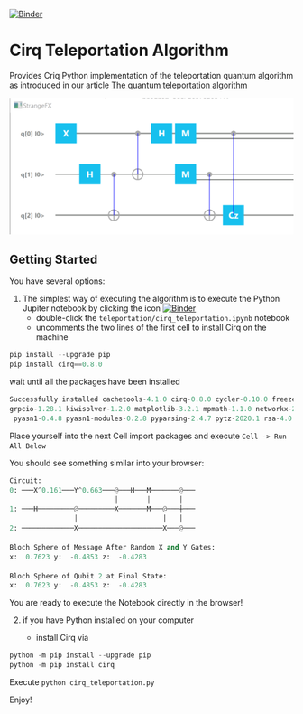 [![Binder](https://mybinder.org/badge_logo.svg)](https://mybinder.org/v2/gh/cyrilondon/quantum-mechanics-python/master)

# Cirq Teleportation Algorithm

Provides Criq Python implementation of the teleportation quantum algorithm as introduced in our article [The quantum teleportation algorithm](https://einsteinrelativelyeasy.com/index.php/quantum-mechanics/163-the-quantum-teleportation-algorithm)

<img src="https://github.com/cyrilondon/quantum-mechanics-java/blob/master/teleportation/src/main/resources/teleportation1.png"/>

## Getting Started

You have several options:

 1. The simplest way of executing the algorithm is to execute the Python Jupiter notebook by clicking the icon [![Binder](https://mybinder.org/badge_logo.svg)](https://mybinder.org/v2/gh/cyrilondon/quantum-mechanics-python/master)
    - double-click the `teleportation/cirq_teleportation.ipynb` notebook
    - uncomments the two lines of the first cell to install Cirq on the machine
  
```python
pip install --upgrade pip
pip install cirq==0.8.0
```
  
   wait until all the packages have been installed
    
```python
Successfully installed cachetools-4.1.0 cirq-0.8.0 cycler-0.10.0 freezegun-0.3.15 google-api-core-1.17.0 google-auth-1.14.2 googleapis-common-protos-1.51.0 
grpcio-1.28.1 kiwisolver-1.2.0 matplotlib-3.2.1 mpmath-1.1.0 networkx-2.4 numpy-1.18.4 pandas-1.0.3 protobuf-3.8.0
 pyasn1-0.4.8 pyasn1-modules-0.2.8 pyparsing-2.4.7 pytz-2020.1 rsa-4.0 scipy-1.4.1 sortedcontainers-2.1.0 sympy-1.5.1 typing-extensions-3.7.4.2
```

Place yourself into the next Cell import packages and execute `Cell -> Run All Below`

You should see something similar into your browser:

```python
Circuit:
0: ───X^0.161───Y^0.663───@───H───M───────@───
                          │       │       │
1: ───H─────────@─────────X───────M───@───┼───
                │                     │   │
2: ─────────────X─────────────────────X───@───

Bloch Sphere of Message After Random X and Y Gates:
x:  0.7623 y:  -0.4853 z:  -0.4283

Bloch Sphere of Qubit 2 at Final State:
x:  0.7623 y:  -0.4853 z:  -0.4283
```

   You are ready to execute the Notebook directly in the browser!
 
 2. if you have Python installed on your computer
 
     - install Cirq via 
    
```python   
python -m pip install --upgrade pip
python -m pip install cirq
```

Execute `python cirq_teleportation.py`

Enjoy!





